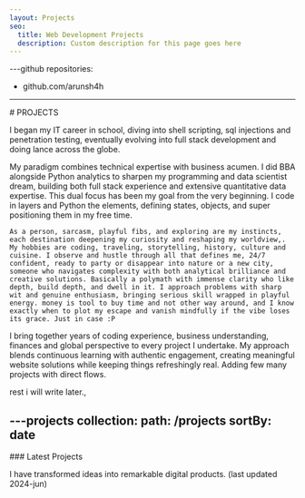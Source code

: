 ```yaml
---
layout: Projects
seo:
  title: Web Development Projects
  description: Custom description for this page goes here
---
```


---github
repositories:
  - github.com/arunsh4h
---

<PageTitle>
  # PROJECTS 
</PageTitle>


I began my IT career in school, diving into shell scripting, sql injections and penetration testing, eventually evolving into full stack development and doing lance across the globe.

My paradigm combines technical expertise with business acumen. I did BBA alongside Python analytics to sharpen my programming and data scientist dream, building both full stack experience and extensive quantitative data expertise. This dual focus has been my goal from the very beginning. I code in layers and Python the elements, defining states, objects, and super positioning them in my free time.


```
As a person, sarcasm, playful fibs, and exploring are my instincts, each destination deepening my curiosity and reshaping my worldview,. My hobbies are coding, traveling, storytelling, history, culture and cuisine. I observe and hustle through all that defines me, 24/7 confident, ready to party or disappear into nature or a new city, someone who navigates complexity with both analytical brilliance and creative solutions. Basically a polymath with immense clarity who like depth, build depth, and dwell in it. I approach problems with sharp wit and genuine enthusiasm, bringing serious skill wrapped in playful energy. money is tool to buy time and not other way around, and I know exactly when to plot my escape and vanish mindfully if the vibe loses its grace. Just in case :P
```

 I bring together years of coding experience, business understanding, finances and global perspective to every project I undertake. My approach blends continuous learning with authentic engagement, creating meaningful website solutions while keeping things refreshingly real. Adding few many projects with direct flows. 

 rest i will write later.,

---projects
collection:
  path: /projects
  sortBy: date
---

<PageTitle>
  ### Latest Projects
</PageTitle>

I have transformed ideas into remarkable digital products. (last updated 2024-jun)
